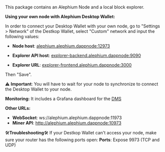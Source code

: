 This package contains an Alephium Node and a local block explorer.

**Using your own node with Alephium Desktop Wallet:**

In order to connect your Desktop Wallet with your own node, go to "Settings > Network" of the Destkop Wallet, select "Custom" network and input the following values:

 - **Node host**: [alephium.alephium.dappnode:12973](http://alephium.alephium.dappnode:12973)

 - **Explorer API host**: [explorer-backend.alephium.dappnode:9090](http://explorer-backend.alephium.dappnode:9090)

 - **Explorer URL**: [explorer-frontend.alephium.dappnode:3000](http://explorer-frontend.alephium.dappnode:3000)

Then "Save".

⚠️ **Important**: You will have to wait for your node to synchronize to connect the Desktop Wallet to your node.

**Monitoring:**
It includes a Grafana dashboard for the [DMS](http://my.dappnode/#/installer/dms.dnp.dappnode.eth)

**Other URLs:**
 - **WebSocket**: ws://alephium.alephium.dappnode:11973
 - **Miner API**: http://alephium.alephium.dappnode:10973

🛠️**Troubleshooting**🛠️
If your Destkop Wallet can't access your node, make sure your router has the following ports open:
**Ports**: Expose 9973 (TCP and UDP)
